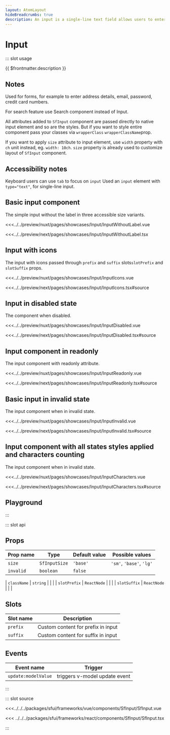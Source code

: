 ```yaml
---
layout: AtomLayout
hideBreadcrumbs: true
description: An input is a single-line text field allows users to enter any combination of letters, numbers, or symbols. Supports the use of prefix and suffix as text or icon.
---
```

# Input

::: slot usage

{{ $frontmatter.description }}


## Notes

Used for forms, for example to enter address details, email, password, credit card numbers.

For search feature use Search component instead of Input.

All attributes added to `SfInput` component are passed directly to native input element and so are the styles. But if you want to style entire component pass your classes via <!-- vue -->`wrapperClass`<!-- end vue --> <!-- react --> `wrapperClassName`<!-- end react -->prop. 

If you want to apply `size` attribute to input element, use `width` property with `ch` unit instead, eg. `width: 10ch`. `size` property is already used to customize layout of `SfInput` component.

## Accessibility notes

Keyboard users can use `tab` to focus on `input`
Used an `input` element with `type="text"`, for single-line input.


## Basic input component

The simple input without the label in three accessible size variants.

<Showcase showcase-name="Input/InputWithoutLabel" style="min-height:400px;">

<!-- vue -->
<<<../../preview/nuxt/pages/showcases/Input/InputWithoutLabel.vue
<!-- end vue -->
<!-- react -->
<<<../../preview/next/pages/showcases/Input/InputWithoutLabel.tsx
<!-- end react -->
</Showcase>

## Input with icons

The input with icons passed through <!-- vue --> `prefix` and `suffix` slots<!-- end vue --><!-- react -->`slotPrefix` and `slotSuffix` props<!-- end react -->. 

<Showcase showcase-name="Input/InputIcons">

<!-- vue -->
<<<../../preview/nuxt/pages/showcases/Input/InputIcons.vue
<!-- end vue -->
<!-- react -->
<<<../../preview/next/pages/showcases/Input/InputIcons.tsx#source
<!-- end react -->
</Showcase>

## Input in disabled state

The component when disabled. 

<Showcase showcase-name="Input/InputDisabled">

<!-- vue -->
<<<../../preview/nuxt/pages/showcases/Input/InputDisabled.vue
<!-- end vue -->
<!-- react -->
<<<../../preview/next/pages/showcases/Input/InputDisabled.tsx#source
<!-- end react -->
</Showcase>

## Input component in readonly

The input component with readonly attribute. 

<Showcase showcase-name="Input/InputReadonly">

<!-- vue -->
<<<../../preview/nuxt/pages/showcases/Input/InputReadonly.vue
<!-- end vue -->
<!-- react -->
<<<../../preview/next/pages/showcases/Input/InputReadonly.tsx#source
<!-- end react -->
</Showcase>

## Basic input in invalid state

The input component when in invalid state. 

<Showcase showcase-name="Input/InputInvalid">

<!-- vue -->
<<<../../preview/nuxt/pages/showcases/Input/InputInvalid.vue
<!-- end vue -->
<!-- react -->
<<<../../preview/next/pages/showcases/Input/InputInvalid.tsx#source
<!-- end react -->
</Showcase>

## Input component with all states styles applied and characters counting

The input component when in invalid state. 

<Showcase showcase-name="Input/InputCharacters">

<!-- vue -->
<<<../../preview/nuxt/pages/showcases/Input/InputCharacters.vue
<!-- end vue -->
<!-- react -->
<<<../../preview/next/pages/showcases/Input/InputCharacters.tsx#source
<!-- end react -->
</Showcase>

## Playground

<Generate style="height: 600px;"/>

:::

::: slot api

## Props

| Prop name    | Type            | Default value | Possible values                        |
| ------------ | --------        | ------------- | -------------------------------------- |
| `size`         | `SfInputSize`  | `'base'`          | `'sm'`, `'base'`, `'lg'`                           |
| `invalid`      | `boolean`         | `false`         |                                        |
<!-- react -->
| `className`    | `string`          |               |                                        |
| `slotPrefix`   | `ReactNode`       |               |                                        |
| `slotSuffix`   | `ReactNode`       |               |                                        |
<!-- end react -->

<!-- vue -->
## Slots

| Slot name | Description                        |
| --------- | ---------------------------------- |
| `prefix`    | Custom content for prefix in input |
| `suffix`    | Custom content for suffix in input |
<!-- end vue -->

<!-- vue -->

## Events

| Event name        | Trigger                       |
| ----------------- | ----------------------------- |
| `update:modelValue` | triggers v-model update event |

<!-- end vue -->


:::

::: slot source
<SourceCode>

<!-- vue -->

<<<../../../packages/sfui/frameworks/vue/components/SfInput/SfInput.vue

<!-- end vue -->

<!-- react -->

<<< ../../../packages/sfui/frameworks/react/components/SfInput/SfInput.tsx

<!-- end react -->
</SourceCode>
:::
